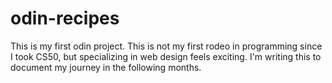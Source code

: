 # odin-recipes
This is my first odin project. This is not my first rodeo in programming since I took CS50, but specializing in web design feels exciting. I'm writing this to document my journey in the following months. 
